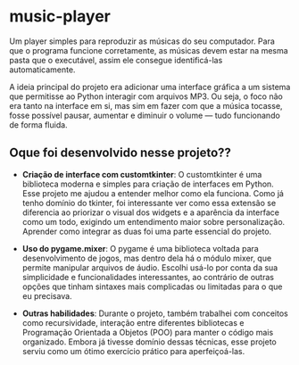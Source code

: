 # music-player
Um player simples para reproduzir as músicas do seu computador. Para que o programa funcione corretamente, as músicas devem estar na mesma pasta que o executável, assim ele consegue identificá-las automaticamente.

A ideia principal do projeto era adicionar uma interface gráfica a um sistema que permitisse ao Python interagir com arquivos MP3. Ou seja, o foco não era tanto na interface em si, mas sim em fazer com que a música tocasse, fosse possível pausar, aumentar e diminuir o volume — tudo funcionando de forma fluida.

## Oque foi desenvolvido nesse projeto??
- **Criação de interface com customtkinter**: O customtkinter é uma biblioteca moderna e simples para criação de interfaces em Python. Esse projeto me ajudou a entender melhor como ela funciona. Como já tenho domínio do tkinter, foi interessante ver como essa extensão se diferencia ao priorizar o visual dos widgets e a aparência da interface como um todo, exigindo um entendimento maior sobre personalização. Aprender como integrar as duas foi uma parte essencial do projeto.

- **Uso do pygame.mixer**: O pygame é uma biblioteca voltada para desenvolvimento de jogos, mas dentro dela há o módulo mixer, que permite manipular arquivos de áudio. Escolhi usá-lo por conta da sua simplicidade e funcionalidades interessantes, ao contrário de outras opções que tinham sintaxes mais complicadas ou limitadas para o que eu precisava.

- **Outras habilidades**: Durante o projeto, também trabalhei com conceitos como recursividade, interação entre diferentes bibliotecas e Programação Orientada a Objetos (POO) para manter o código mais organizado. Embora já tivesse domínio dessas técnicas, esse projeto serviu como um ótimo exercício prático para aperfeiçoá-las.
